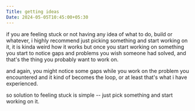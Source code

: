 ```yaml
---
Title: getting ideas
Date: 2024-05-05T10:45:00+05:30
---
```

if you are feeling stuck or not having any idea of what to do, build or whatever, i highly recommend just picking something and start working on it, it is kinda weird how it works but once you start working on something you start to notice gaps and problems you wish someone had solved, and that's the thing you probably want to work on.

and again, you might notice some gaps while you work on the problem you encountered and it kind of becomes the loop, or at least that's what i have experienced.

so solution to feeling stuck is simple -- just pick something and start working on it.
